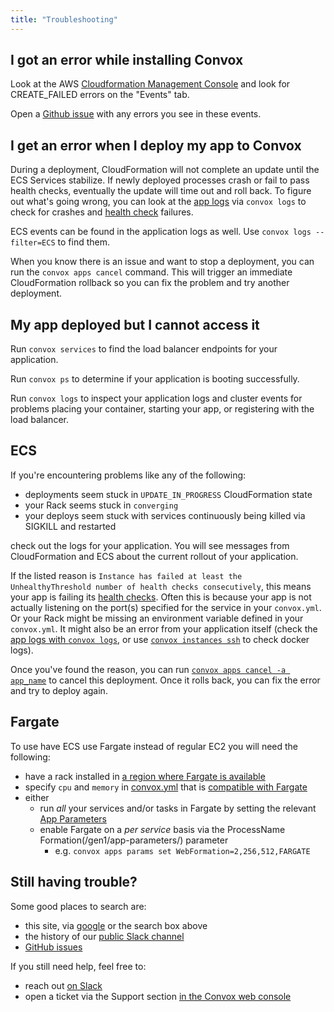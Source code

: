 ```yaml
---
title: "Troubleshooting"
---
```


## I got an error while installing Convox

Look at the AWS [Cloudformation Management Console](https://console.aws.amazon.com/cloudformation/home?region=us-east-1) and look for CREATE_FAILED errors on the "Events" tab.

Open a [Github issue](https://github.com/convox/rack/issues/new) with any errors you see in these events.

## I get an error when I deploy my app to Convox

During a deployment, CloudFormation will not complete an update until the ECS Services stabilize. If newly deployed processes crash or fail to pass health checks, eventually the update will time out and roll back. To figure out what's going wrong, you can look at the [app logs](/management/logs) via `convox logs` to check for crashes and [health check](/deployment/health-checks) failures.

ECS events can be found in the application logs as well. Use `convox logs --filter=ECS` to find them.

When you know there is an issue and want to stop a deployment, you can run the `convox apps cancel` command. This will trigger an immediate CloudFormation rollback so you can fix the problem and try another deployment.

## My app deployed but I cannot access it

Run `convox services` to find the load balancer endpoints for your application.

Run `convox ps` to determine if your application is booting successfully.

Run `convox logs` to inspect your application logs and cluster events for problems placing your container, starting your app, or registering with the load balancer.


## ECS

If you're encountering problems like any of the following:

- deployments seem stuck in `UPDATE_IN_PROGRESS` CloudFormation state
- your Rack seems stuck in `converging`
- your deploys seem stuck with services continuously being killed via SIGKILL and restarted

check out the logs for your application. You will see messages from CloudFormation and ECS about the current rollout of your application.

If the listed reason is `Instance has failed at least the UnhealthyThreshold number of health checks consecutively`, this means your app is failing its [health checks](/deployment/rolling-updates#health-checks). Often this is because your app is not actually listening on the port(s) specified for the service in your `convox.yml`. Or your Rack might be missing an environment variable defined in your `convox.yml`. It might also be an error from your application itself (check the [app logs with `convox logs`](/management/debugging#convox-logs), or use [`convox instances ssh`](/management/debugging#convox-instances-ssh) to check docker logs).

Once you've found the reason, you can run [`convox apps cancel -a app_name`](/deployment/deploying-to-convox#canceling-a-deployment) to cancel this deployment. Once it rolls back, you can fix the error and try to deploy again.


## Fargate

To use have ECS use Fargate instead of regular EC2 you will need the following:

- have a rack installed in [a region where Fargate is available](https://aws.amazon.com/about-aws/global-infrastructure/regional-product-services/)
- specify `cpu` and `memory` in [convox.yml](/reference/convox-yml) that is [compatible with Fargate](https://docs.aws.amazon.com/AmazonECS/latest/developerguide/task-cpu-memory-error.html)
- either
   - run _all_ your services and/or tasks in Fargate by setting the relevant [App Parameters](/reference/app-parameters)
   - enable Fargate on a _per service_ basis via the ProcessName Formation(/gen1/app-parameters/) parameter
      - e.g. `convox apps params set WebFormation=2,256,512,FARGATE`


## Still having trouble?

Some good places to search are:

- this site, via [google](https://www.google.com/search?q=site%3Aconvox.com) or the search box above
- the history of our [public Slack channel](https://invite.convox.com/)
- [GitHub issues](https://github.com/convox/rack/issues)

If you still need help, feel free to:

- reach out [on Slack](https://invite.convox.com/)
- open a ticket via the Support section [in the Convox web console](https://console.convox.com/)
